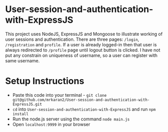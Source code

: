 # User-session-and-authentication-with-ExpressJS
This project uses NodeJS, ExpressJS and Mongoose to illustrate working of user sessions and authentication. There are three pages: `/login`, `/registration` and `profile`. If a user is already logged-in then that user is always redirected to `/profile` page until logout button is clicked. I have not put any constrain on uniqueness of username, so a user can register with same username.  

# Setup Instructions
- Paste this code into your terminal - `git clone git@github.com/mrkaran2/User-session-and-authentication-with-ExpressJS.git`
- `cd` into `User-session-and-authentication-with-ExpressJS` and run `npm install`
- Run the node.js server using the command `node main.js`
- Open `localhost:9999` in your browser

